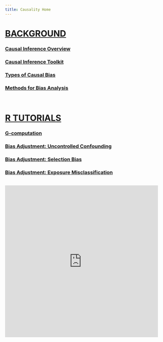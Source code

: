 ```yaml
---
title: Causality Home
---
```

# <ins>BACKGROUND</ins>

### [Causal Inference Overview](/causality/causal_overview/)

### [Causal Inference Toolkit](/causality/causal_toolkit/)

### [Types of Causal Bias](/causality/types_of_bias/)

### [Methods for Bias Analysis](/causality/bias_analysis_methods/)

<br>

# <ins>R TUTORIALS</ins>

### [G-computation](/causality/gcomp/)

### [Bias Adjustment: Uncontrolled Confounding](/causality/uc_tutorial/)

### [Bias Adjustment: Selection Bias](/causality/sel_tutorial/)

### [Bias Adjustment: Exposure Misclassification](/causality/em_tutorial/)

<br>

<script src="https://embed.pickaxeproject.com/axe/scripts/masterpage.js"></script>
<iframe id=B2Y9PD092W loading="eager" src="https://embed.pickaxeproject.com/axe?id=Epidemiology_Summarizer_0AGAX&mode=embed_gold&theme=light&opacity=100&font_header=Real+Head+Pro&font_body=Real+Head+Pro&font_labels=Real+Head+Pro&font_button=Real+Head+Pro&host=beta" width="100%" height="500px" onMouseOver="this.style.boxShadow='0 2px 2px 1px rgba(0,0,0,0.2)'" onMouseOut="this.style.boxShadow='none'" style="border:0;transition:.3s;" frameBorder="0"></iframe>
<script>
	iFrameResize({heightCalculationMethod:'taggedElement' }, '#B2Y9PD092W')
</script>